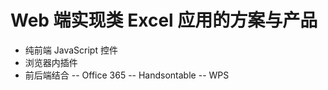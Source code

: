 # Web 端实现类 Excel 应用的方案与产品
 - 纯前端 JavaScript 控件
 - 浏览器内插件
 - 前后端结合
 -- Office 365
 -- Handsontable
 -- WPS
 
